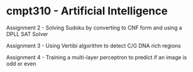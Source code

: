 # cmpt310 - Artificial Intelligence

Assignment 2 - Solving Sudoku by converting to CNF form and using a DPLL SAT Solver

Assignment 3 - Using Vertibi algorithm to detect C/G DNA rich regions 

Assignment 4 - Training a multi-layer perceptron to predict if an image is odd or even
